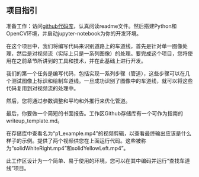 ## 项目指引

准备工作：访问[github代码库](https://github.com/wangzhe0912/CarND-LaneLines-P1)，认真阅读readme文件。然后搭建Python和OpenCV环境，并启动jupyter-notebook为你的开发环境。

在这个项目中，我们将编写代码来识别道路上的车道线，首先是针对单一图像处理，然后是对视频流（实际上只是一系列图像）的处理。要完成这个项目，您将使用在之前章节所讲到的工具和技术，并在此基础上进行开发。

我们的第一个任务是编写代码，包括实现一系列步骤（管道），这些步骤可以在几个测试图像上标识和绘制车道线。一旦成功识别了图像中的车道线，就可以将这些代码复用到对视频流的处理中。



然后，您将通过参数调整和平均和外推行来优化管道。



最后，你要做一个简短的书面报告。工作区Github存储库有一个可作为指南的writeup_template.md。



在存储库中查看名为“p1_example.mp4”的视频剪辑，以查看最终输出应该是什么样子的示例。提供了两个视频供您在上面运行代码。这些被称为“solidWhiteRight.mp4”和solidYellowLeft.mp4”。



此工作区设计为一个简单、易于使用的环境，您可以在其中编码并运行“查找车道线”项目。